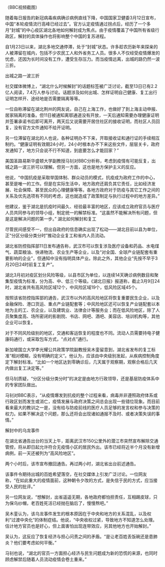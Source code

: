 （BBC视频截图）

随着每日报告的新冠病毒疾病确诊病例直线下降，中国国家卫健委3月12日宣布，中国“本轮疫情流行高峰已经过去”。官方认定疫情通过拐点后，经历了一个多月“封城”的中心疫区湖北各地如何解封成为焦点。由于疫情覆盖了中国所有省级行政区，解封的具体操作也将影响整个中国的复苏进程。

自1月23日以来，湖北多地交通停滞，处于“封城”状态。许多趁农历新年来探亲的人被滞留在城内，包括不少农民工人和外省务工人员。很多人不仅经受疫情爆发的忧虑，还因为长时间没有工作，遭受生存压力。而当疫情远离，出城的路仍然一波三折。

出城之路一波三折

社交媒体微博上，“湖北什么时候解封”的话题标签被广泛讨论，截至13日已有2.2亿人阅读，7.4万人参与讨论。话题涉及如何出城、怎样证明自己健康、复工出行证明怎样开、途经地是否需要隔离等等。

一位自称滞留在湖北荆州的网友说，自己在上海工作，也做好了到上海主动申报、居家隔离的准备。但11日被通知离鄂通道没有开放，一天后通知需要办理健康证明并签署承诺书后即可离开，两天后又说需要开居住社区的接收证明，而社区人员回复，没有官方文件通知不给开证明。

另一位滞留在湖北的人也说，各种证明办不下来，开取接收证和通行证的手续相互制约。“健康证明有效期24小时，24小时根本办不下来这些文件，层层关卡，政府发通知了，地方只会说不行不知道，到底要怎么才能回家？”

美国圣路易斯华盛顿大学副教授马钊对BBC分析称，考虑到疫情有可能反复，出城之路一波三折可以理解。但另一方面，这也是地方保护主义的反应。

他说，“中国抗疫是采取举国体制、群众动员的模式，抗疫成为政府工作的中心，甚至是唯一的工作。但是在实际生活中，地方政府还肩负其它责任，比如经济发展、社会保障、甚至民众的心理健康等等。各地方政府对于防疫与其它工作之间的关系及优先选项有不同的考虑，这也就造成了政策制定与执行过程中的地方差异。”

他建议，鉴于湖北是抗疫时间最久、经验最丰富的地区，应该成立政府官员与医疗人员共同参与的领导小组，制定统一的解禁标准。“这虽然不能解决所有问题，但是这是解决问题的第一步。” 湖北如何解封和复工

尽管民间感受不一，但出自政府的信息确实出现了松动——湖北目前以县为单位，正“分区分级分类分时”推动企业复工和省内人员流动。

湖北省防控指挥部11日发布通告称，武汉市可以恢复涉及医疗设备和药品、水电煤气、蔬菜粮油、快递物流、农业生产等企业，以及“对全国、全球产业链配套有重要影响的企业”，但通知中没有指明具体产业。除此之外，其他企业“先按不早于3月20日24时前复工复产”。

湖北3月初对疫区划分风险等级，以县市区为单位，以连续14天确诊病例数目和聚集型疫情为标准，分为高、中、低三个等级。《湖北日报》报道称，截止3月9日24时，湖北省共有高风险区域12个，中风险区域19个，低风险区域45个。

按照该省防控指挥部的通告，武汉市以外的高风险地区将恢复重要民生企业，以及金融保险、港口货运、重点产业链配套等；中风险地区还可以恢复产业链配套以本地为主的工、农企业，以及建筑业、法律会计等服务业；而在低风险地区，除了人员聚集度高、场所密闭的影剧院、书店、网吧、酒吧、美容店、培训机构等，其他企业可以恢复。

对于不同风险级别的地区，交通和客运恢复的程度也不同。流动人员需要持电子健康码通行，或采取包车方式，“点对点”通行。

新加坡国立大学李光耀公共政策学院副教授吴木銮留意到，湖北省发布的复工标准“相对模糊，没有明确的定义”。他认为，应该由中央级别发起，从疾病控制角度定下解封标准。“比如一个地区达到零确诊后，几天属于观察期，观察合格后几天内做出复工决定等。”

但马钊质疑，“分区分级分类分时”的决定是由地方行政领导，还是基层防疫体系中的专家团队做出。

马钊对BBC表示，“从疫情爆发到抗疫的整个过程来看，病毒并非遵照政府体系或行政区划而发生或消亡，疫情发展与政府决策之间总会出现一些错位现象。而目前看来最大的教训之一是，没有给与防疫前线的医疗人员足够的发言权和参与决策的权力。如果不解决这个问题，那么还将会出现诸如通报不及时、或者决策失误的事情。”

解封中的乌龙事件

在湖北省通告出台的当天上午，距离武汉市150公里外的潜江市突然宣布解除交通管控，将从即日起允许符合无疫情小区的居民外出。该市已经将近半个月没有新增病例，前一天还被列为“高风险地区”。

两个小时后，该市宣布撤回通告。再过两小时，湖北省出台前述通告。

该事件令期待出城的百姓希望落空，在社交媒体上引发广泛讨论。一位网友称，“在如此重大的疫情面前，这种朝令夕改的方式，是失信于民的方式，应当接受人民的批评。”

另一位网友说，“想解封，出省遥遥无期，各地政府都怕担责任，互相踢皮球，只为保乌纱帽，老百姓死活已经抛在脑后了，慢慢熬吧。”

吴木銮认为，该乌龙事件发生的根本原因在于中央和地方的关系混乱，以及权利“过渡中央化”的体制症结。他说，“中央收权过紧，导致地方不知道怎么处理。估计地方官员也是好心，但上面害怕出现连带效应，另其他地方也开始解封。”

吴认为，这反应了恢复经济与担心问责之间的矛盾。“是让老百姓丢饭碗还是患肺炎？他们要考虑如何平衡。”

马钊也说，“湖北的官员一方面担心经济与民生问题成为新的恐慌的来源，也同时顾虑解禁后随着人员流动疫情会卷土重来。”


